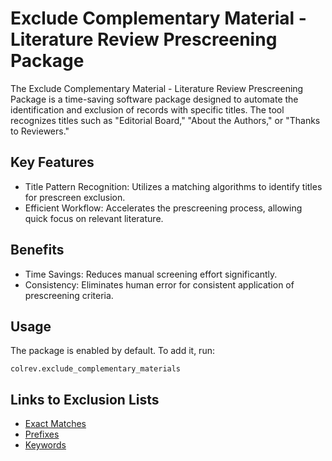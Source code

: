 # Exclude Complementary Material - Literature Review Prescreening Package

The Exclude Complementary Material - Literature Review Prescreening Package is a time-saving software package designed to automate the identification and exclusion of records with specific titles.
The tool recognizes titles such as "Editorial Board," "About the Authors," or "Thanks to Reviewers."

## Key Features

- Title Pattern Recognition: Utilizes a matching algorithms to identify titles for prescreen exclusion.
- Efficient Workflow: Accelerates the prescreening process, allowing quick focus on relevant literature.

## Benefits

- Time Savings: Reduces manual screening effort significantly.
- Consistency: Eliminates human error for consistent application of prescreening criteria.

## Usage

The package is enabled by default. To add it, run:

```
colrev.exclude_complementary_materials
```

## Links to Exclusion Lists

- [Exact Matches](https://github.com/CoLRev-Environment/colrev/blob/main/colrev/template/ops/complementary_material_strings.txt)
- [Prefixes](https://github.com/CoLRev-Environment/colrev/blob/main/colrev/template/ops/complementary_material_prefixes.txt)
- [Keywords](https://github.com/CoLRev-Environment/colrev/blob/main/colrev/template/ops/complementary_material_keywords.txt)
